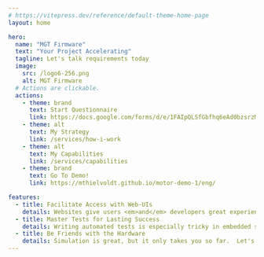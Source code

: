 ```yaml
---
# https://vitepress.dev/reference/default-theme-home-page
layout: home

hero:
  name: "MGT Firmware"
  text: "Your Project Accelerating"
  tagline: Let's talk requirements today
  image:
    src: /logo6-256.png
    alt: MGT Firmware
  # Actions are clickable. 
  actions:
    - theme: brand
      text: Start Questionnaire
      link: https://docs.google.com/forms/d/e/1FAIpQLSfGbfhq6eAd0bzsrzMBbh4z6RK9Bkmv9Tg9Ms9ixGj1nRGZTA/viewform?usp=header
    - theme: alt
      text: My Strategy
      link: /services/how-i-work
    - theme: alt
      text: My Capabilities
      link: /services/capabilities
    - theme: brand
      text: Go To Demo!
      link: https://mthielvoldt.github.io/motor-demo-1/eng/

features:
  - title: Facilitate Access with Web-UIs
    details: Websites give users <em>and</em> developers great experiences.  Let's build interfaces there, and serve our early users better.
  - title: Master Tests for Lasting Success
    details: Writing automated tests is especially tricky in embedded systems - there are pitfalls that can make tests more cost than benefit.  A focus on testable architectures is the secret sauce.
  - title: Be Friends with the Hardware
    details: Simulation is great, but it only takes you so far.  Let's go boldly into hardware testing with robust protections and data-capture tools.
---
```


